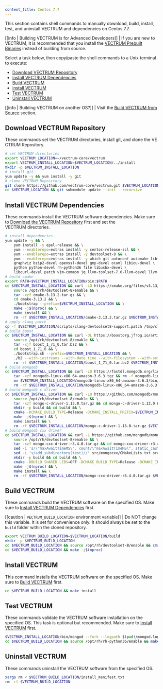 ```yaml
---
content_title: Centos 7.7
---
```


This section contains shell commands to manually download, build, install, test, and uninstall VECTRUM and dependencies on Centos 7.7.

[[info | Building VECTRUM is for Advanced Developers]]
| If you are new to VECTRUM, it is recommended that you install the [VECTRUM Prebuilt Binaries](../../../00_install-prebuilt-binaries.md) instead of building from source.

Select a task below, then copy/paste the shell commands to a Unix terminal to execute:

* [Download VECTRUM Repository](#download-vectrum-repository)
* [Install VECTRUM Dependencies](#install-vectrum-dependencies)
* [Build VECTRUM](#build-vectrum)
* [Install VECTRUM](#install-vectrum)
* [Test VECTRUM](#test-vectrum)
* [Uninstall VECTRUM](#uninstall-vectrum)

[[info | Building VECTRUM on another OS?]]
| Visit the [Build VECTRUM from Source](../../index.md) section.

## Download VECTRUM Repository
These commands set the VECTRUM directories, install git, and clone the VECTRUM Repository.
```sh
# set VECTRUM directories
export VECTRUM_LOCATION=~/vectrum-core/vectrum
export VECTRUM_INSTALL_LOCATION=$VECTRUM_LOCATION/../install
mkdir -p $VECTRUM_INSTALL_LOCATION
# install git
yum update -y && yum install -y git
# clone VECTRUM Repository
git clone https://github.com/vectrum-core/vectrum.git $VECTRUM_LOCATION
cd $VECTRUM_LOCATION && git submodule update --init --recursive
```

## Install VECTRUM Dependencies
These commands install the VECTRUM software dependencies. Make sure to [Download the VECTRUM Repository](#download-vectrum-repository) first and set the VECTRUM directories.
```sh
# install dependencies
yum update -y && \
    yum install -y epel-release && \
    yum --enablerepo=extras install -y centos-release-scl && \
    yum --enablerepo=extras install -y devtoolset-8 && \
    yum --enablerepo=extras install -y which git autoconf automake libtool make bzip2 doxygen \
    graphviz bzip2-devel openssl-devel gmp-devel ocaml libicu-devel \
    python python-devel rh-python36 file libusbx-devel \
    libcurl-devel patch vim-common jq llvm-toolset-7.0-llvm-devel llvm-toolset-7.0-llvm-static
# build cmake
export PATH=$VECTRUM_INSTALL_LOCATION/bin:$PATH
cd $VECTRUM_INSTALL_LOCATION && curl -LO https://cmake.org/files/v3.13/cmake-3.13.2.tar.gz && \
    source /opt/rh/devtoolset-8/enable && \
    tar -xzf cmake-3.13.2.tar.gz && \
    cd cmake-3.13.2 && \
    ./bootstrap --prefix=$VECTRUM_INSTALL_LOCATION && \
    make -j$(nproc) && \
    make install && \
    rm -rf $VECTRUM_INSTALL_LOCATION/cmake-3.13.2.tar.gz $VECTRUM_INSTALL_LOCATION/cmake-3.13.2
# apply clang patch
cp -f $VECTRUM_LOCATION/scripts/clang-devtoolset8-support.patch /tmp/clang-devtoolset8-support.patch
# build boost
cd $VECTRUM_INSTALL_LOCATION && curl -OL https://boostorg.jfrog.io/artifactory/main/release/1.71.0/source/boost_1_71_0.tar.bz2 && \
    source /opt/rh/devtoolset-8/enable && \
    tar -xjf boost_1_71_0.tar.bz2 && \
    cd boost_1_71_0 && \
    ./bootstrap.sh --prefix=$VECTRUM_INSTALL_LOCATION && \
    ./b2 --with-iostreams --with-date_time --with-filesystem --with-system --with-program_options --with-chrono --with-test -q -j$(nproc) install && \
    rm -rf $VECTRUM_INSTALL_LOCATION/boost_1_71_0.tar.bz2 $VECTRUM_INSTALL_LOCATION/boost_1_71_0
# build mongodb
cd $VECTRUM_INSTALL_LOCATION && curl -LO https://fastdl.mongodb.org/linux/mongodb-linux-x86_64-amazon-3.6.3.tgz && \
    tar -xzf mongodb-linux-x86_64-amazon-3.6.3.tgz && rm -f mongodb-linux-x86_64-amazon-3.6.3.tgz && \
    mv $VECTRUM_INSTALL_LOCATION/mongodb-linux-x86_64-amazon-3.6.3/bin/* $VECTRUM_INSTALL_LOCATION/bin/ && \
    rm -rf $VECTRUM_INSTALL_LOCATION/mongodb-linux-x86_64-amazon-3.6.3
# build mongodb c driver
cd $VECTRUM_INSTALL_LOCATION && curl -LO https://github.com/mongodb/mongo-c-driver/releases/download/1.13.0/mongo-c-driver-1.13.0.tar.gz && \
    source /opt/rh/devtoolset-8/enable && \
    tar -xzf mongo-c-driver-1.13.0.tar.gz && cd mongo-c-driver-1.13.0 && \
    mkdir -p build && cd build && \
    cmake -DCMAKE_BUILD_TYPE=Release -DCMAKE_INSTALL_PREFIX=$VECTRUM_INSTALL_LOCATION -DENABLE_BSON=ON -DENABLE_SSL=OPENSSL -DENABLE_AUTOMATIC_INIT_AND_CLEANUP=OFF -DENABLE_STATIC=ON -DENABLE_ICU=OFF -DENABLE_SNAPPY=OFF .. && \
    make -j$(nproc) && \
    make install && \
    rm -rf $VECTRUM_INSTALL_LOCATION/mongo-c-driver-1.13.0.tar.gz $VECTRUM_INSTALL_LOCATION/mongo-c-driver-1.13.0
# build mongodb cxx driver
cd $VECTRUM_INSTALL_LOCATION && curl -L https://github.com/mongodb/mongo-cxx-driver/archive/r3.4.0.tar.gz -o mongo-cxx-driver-r3.4.0.tar.gz && \
    source /opt/rh/devtoolset-8/enable && \
    tar -xzf mongo-cxx-driver-r3.4.0.tar.gz && cd mongo-cxx-driver-r3.4.0 && \
    sed -i 's/\"maxAwaitTimeMS\", count/\"maxAwaitTimeMS\", static_cast<int64_t>(count)/' src/mongocxx/options/change_stream.cpp && \
    sed -i 's/add_subdirectory(test)//' src/mongocxx/CMakeLists.txt src/bsoncxx/CMakeLists.txt && \
    mkdir -p build && cd build && \
    cmake -DBUILD_SHARED_LIBS=OFF -DCMAKE_BUILD_TYPE=Release -DCMAKE_INSTALL_PREFIX=$VECTRUM_INSTALL_LOCATION .. && \
    make -j$(nproc) && \
    make install && \
    rm -rf $VECTRUM_INSTALL_LOCATION/mongo-cxx-driver-r3.4.0.tar.gz $VECTRUM_INSTALL_LOCATION/mongo-cxx-driver-r3.4.0
```

## Build VECTRUM
These commands build the VECTRUM software on the specified OS. Make sure to [Install VECTRUM Dependencies](#install-vectrum-dependencies) first.

[[caution | `VECTRUM_BUILD_LOCATION` environment variable]]
| Do NOT change this variable. It is set for convenience only. It should always be set to the `build` folder within the cloned repository.

```sh
export VECTRUM_BUILD_LOCATION=$VECTRUM_LOCATION/build
mkdir -p $VECTRUM_BUILD_LOCATION
cd $VECTRUM_BUILD_LOCATION && source /opt/rh/devtoolset-8/enable && cmake -DCMAKE_BUILD_TYPE='Release' -DLLVM_DIR='/opt/rh/llvm-toolset-7.0/root/usr/lib64/cmake/llvm' -DCMAKE_INSTALL_PREFIX=$VECTRUM_INSTALL_LOCATION -DBUILD_MONGO_DB_PLUGIN=true $VECTRUM_LOCATION
cd $VECTRUM_BUILD_LOCATION && make -j$(nproc)
```

## Install VECTRUM
This command installs the VECTRUM software on the specified OS. Make sure to [Build VECTRUM](#build-vectrum) first.
```sh
cd $VECTRUM_BUILD_LOCATION && make install
```

## Test VECTRUM
These commands validate the VECTRUM software installation on the specified OS. This task is optional but recommended. Make sure to [Install VECTRUM](#install-vectrum) first.
```sh
$VECTRUM_INSTALL_LOCATION/bin/mongod --fork --logpath $(pwd)/mongod.log --dbpath $(pwd)/mongodata
cd $VECTRUM_BUILD_LOCATION && source /opt/rh/rh-python36/enable && make test
```

## Uninstall VECTRUM
These commands uninstall the VECTRUM software from the specified OS.
```sh
xargs rm < $VECTRUM_BUILD_LOCATION/install_manifest.txt
rm -rf $VECTRUM_BUILD_LOCATION
```
